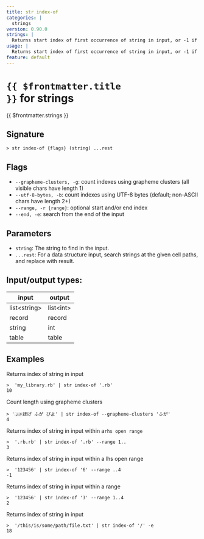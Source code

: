 ```yaml
---
title: str index-of
categories: |
  strings
version: 0.90.0
strings: |
  Returns start index of first occurrence of string in input, or -1 if no match.
usage: |
  Returns start index of first occurrence of string in input, or -1 if no match.
feature: default
---
```


<!-- This file is automatically generated. Please edit the command in https://github.com/nushell/nushell instead. -->

# <code>{{ $frontmatter.title }}</code> for strings

<div class='command-title'>{{ $frontmatter.strings }}</div>

## Signature

`> str index-of {flags} (string) ...rest`

## Flags

- `--grapheme-clusters, -g`: count indexes using grapheme clusters (all visible chars have length 1)
- `--utf-8-bytes, -b`: count indexes using UTF-8 bytes (default; non-ASCII chars have length 2+)
- `--range, -r {range}`: optional start and/or end index
- `--end, -e`: search from the end of the input

## Parameters

- `string`: The string to find in the input.
- `...rest`: For a data structure input, search strings at the given cell paths, and replace with result.

## Input/output types:

| input          | output      |
| -------------- | ----------- |
| list\<string\> | list\<int\> |
| record         | record      |
| string         | int         |
| table          | table       |

## Examples

Returns index of string in input

```nu
>  'my_library.rb' | str index-of '.rb'
10
```

Count length using grapheme clusters

```nu
> '🇯🇵ほげ ふが ぴよ' | str index-of --grapheme-clusters 'ふが'
4
```

Returns index of string in input within a`rhs open range`

```nu
>  '.rb.rb' | str index-of '.rb' --range 1..
3
```

Returns index of string in input within a lhs open range

```nu
>  '123456' | str index-of '6' --range ..4
-1
```

Returns index of string in input within a range

```nu
>  '123456' | str index-of '3' --range 1..4
2
```

Returns index of string in input

```nu
>  '/this/is/some/path/file.txt' | str index-of '/' -e
18
```
